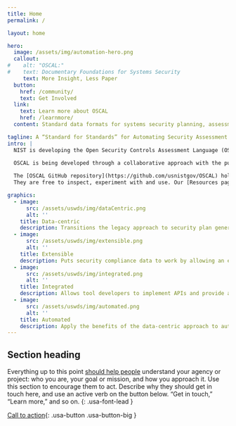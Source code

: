 ```yaml
---
title: Home
permalink: /

layout: home

hero:
  image: /assets/img/automation-hero.png
  callout:
#    alt: "OSCAL:"
#    text: Documentary Foundations for Systems Security
     text: More Insight, Less Paper
  button:
    href: /community/
    text: Get Involved
  link:
    text: Learn more about OSCAL
    href: /learnmore/
  content: Standard data formats for systems security planning, assessment and monitoring.

tagline: A “Standard for Standards” for Automating Security Assessment & Continuous Monitoring
intro: |
  NIST is developing the Open Security Controls Assessment Language (OSCAL) "standard for standards". It consists of a set of models expressed in standard notations (XML, JSON), offering machine-readable representations of information pertaining to the publication, implementation, and assessment of security and privacy controls. By promoting transparency and interoperability along with rigorous validation of data in context, OSCAL formats provide a foundation for automation and machine assistance of many tasks and activities related to systems security.

  OSCAL is being developed through a collaborative approach with the public. It is designed to improve system security planning, assessment, and monitoring, with a technology that is both user- and developer-friendly.
  
  The [OSCAL GitHub repository](https://github.com/usnistgov/OSCAL) holds the current OSCAL schemas, examples, documentation source files, and other resources.
  They are free to inspect, experiment with and use. Our [Resources page](/resources/) has links to off-site projects and toolkits relating to OSCAL. The NIST team welcomes public contributions to this project; if you are interested, please [contact us](/getinvolved/) to get started.

graphics:
  - image:
      src: /assets/uswds/img/dataCentric.png
      alt: ''
    title: Data-centric
    description: Transitions the legacy approach to security plan generation and management (Word and Excel documents) to a data-centric approach based on common data standards such as XML/JSON.
  - image:
      src: /assets/uswds/img/extensible.png
      alt: ''
    title: Extensible
    description: Puts security compliance data to work by allowing an extensible architecture that expresses security controls in both machine and human readable formats.
  - image:
      src: /assets/uswds/img/integrated.png
      alt: ''
    title: Integrated
    description: Allows tool developers to implement APIs and provide a standards-based foundation for next generation compliance tools.
  - image:
      src: /assets/uswds/img/automated.png
      alt: ''
    title: Automated
    description: Apply the benefits of the data-centric approach to automate existing processes that are resource intensive.
---
```


## Section heading

Everything up to this point [should help people](javascript:void(0);) understand your agency or project: who you are, your goal or mission, and how you approach it. Use this section to encourage them to act. Describe why they should get in touch here, and use an active verb on the button below. “Get in touch,” “Learn more,” and so on.
{: .usa-font-lead }

[Call to action](#){: .usa-button .usa-button-big }
